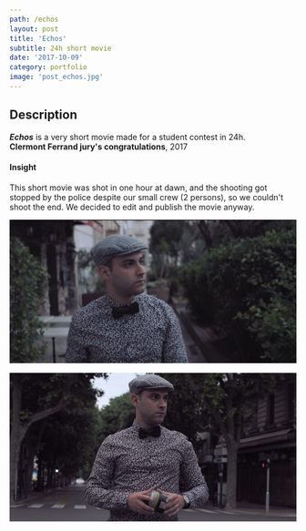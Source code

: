 ```yaml
---
path: /echos
layout: post
title: 'Echos'
subtitle: 24h short movie
date: '2017-10-09'
category: portfolio
image: 'post_echos.jpg'
---
```


## Description

**_Echos_** is a very short movie made for a student contest in 24h.  
**Clermont Ferrand jury's congratulations**, 2017

#### Insight

This short movie was shot in one hour at dawn, and the shooting got stopped by the police despite our small crew (2 persons), so we couldn't shoot the end. We decided to edit and publish the movie anyway.

![Snapshot of short movie Echos](screen.png)

![Snapshot of short movie Echos](post_echos.jpg)
